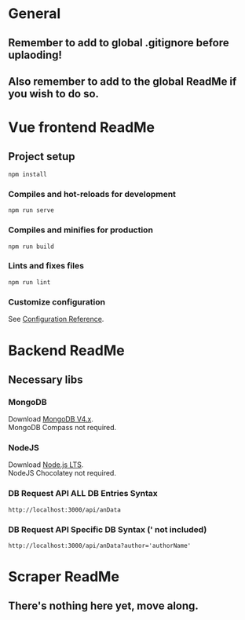 # General

## Remember to add to global .gitignore before uplaoding!


## Also remember to add to the global ReadMe if you wish to do so.



# Vue frontend ReadMe

## Project setup
```
npm install
```

### Compiles and hot-reloads for development
```
npm run serve
```

### Compiles and minifies for production
```
npm run build
```

### Lints and fixes files
```
npm run lint
```

### Customize configuration
See [Configuration Reference](https://cli.vuejs.org/config/).



# Backend ReadMe

## Necessary libs

### MongoDB
Download [MongoDB V4.x](https://www.mongodb.com/download-center/community). \
MongoDB Compass not required.

### NodeJS
Download [Node.js LTS](https://nodejs.org/). \
NodeJS Chocolatey not required.

### DB Request API ALL DB Entries Syntax
```
http://localhost:3000/api/anData
```

### DB Request API Specific DB Syntax (' not included)
```
http://localhost:3000/api/anData?author='authorName'
```



# Scraper ReadMe

## There's nothing here yet, move along.
